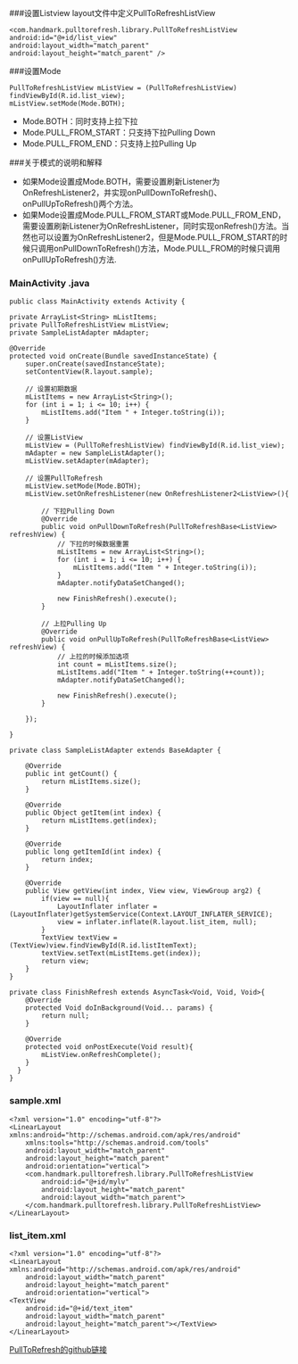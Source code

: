 

###设置Listview 
layout文件中定义PullToRefreshListView 

	<com.handmark.pulltorefresh.library.PullToRefreshListView
    android:id="@+id/list_view"
    android:layout_width="match_parent"
    android:layout_height="match_parent" />


###设置Mode 

	PullToRefreshListView mListView = (PullToRefreshListView) findViewById(R.id.list_view);
	mListView.setMode(Mode.BOTH);


 - Mode.BOTH：同时支持上拉下拉
 - Mode.PULL_FROM_START：只支持下拉Pulling Down
 - Mode.PULL_FROM_END：只支持上拉Pulling Up

###关于模式的说明和解释

 - 如果Mode设置成Mode.BOTH，需要设置刷新Listener为OnRefreshListener2，并实现onPullDownToRefresh()、onPullUpToRefresh()两个方法。 
 - 如果Mode设置成Mode.PULL_FROM_START或Mode.PULL_FROM_END，需要设置刷新Listener为OnRefreshListener，同时实现onRefresh()方法。当然也可以设置为OnRefreshListener2，但是Mode.PULL_FROM_START的时候只调用onPullDownToRefresh()方法，Mode.PULL_FROM的时候只调用onPullUpToRefresh()方法. 

### MainActivity .java


	public class MainActivity extends Activity {
	
	private ArrayList<String> mListItems;
    private PullToRefreshListView mListView;
    private SampleListAdapter mAdapter;
	
    @Override
    protected void onCreate(Bundle savedInstanceState) {
        super.onCreate(savedInstanceState);
        setContentView(R.layout.sample);
        
        // 设置初期数据
        mListItems = new ArrayList<String>();
    	for (int i = 1; i <= 10; i++) {
    		mListItems.add("Item " + Integer.toString(i));
    	}

        // 设置ListView
        mListView = (PullToRefreshListView) findViewById(R.id.list_view);
        mAdapter = new SampleListAdapter();
        mListView.setAdapter(mAdapter);
        
        // 设置PullToRefresh
        mListView.setMode(Mode.BOTH);
        mListView.setOnRefreshListener(new OnRefreshListener2<ListView>(){
 
        	// 下拉Pulling Down
            @Override
            public void onPullDownToRefresh(PullToRefreshBase<ListView> refreshView) {
            	// 下拉的时候数据重置
                mListItems = new ArrayList<String>();
            	for (int i = 1; i <= 10; i++) {
            		mListItems.add("Item " + Integer.toString(i));
            	}
            	mAdapter.notifyDataSetChanged();
            	
                new FinishRefresh().execute();
            }
            
            // 上拉Pulling Up
            @Override
            public void onPullUpToRefresh(PullToRefreshBase<ListView> refreshView) {
            	// 上拉的时候添加选项
                int count = mListItems.size();
                mListItems.add("Item " + Integer.toString(++count));
                mAdapter.notifyDataSetChanged();
                
                new FinishRefresh().execute();
            }
 
        });
        
    }
    
    private class SampleListAdapter extends BaseAdapter {
    	 
        @Override
        public int getCount() {
            return mListItems.size();
        }
 
        @Override
        public Object getItem(int index) {
            return mListItems.get(index);
        }
 
        @Override
        public long getItemId(int index) {
            return index;
        }
 
        @Override
        public View getView(int index, View view, ViewGroup arg2) {
            if(view == null){
                LayoutInflater inflater = (LayoutInflater)getSystemService(Context.LAYOUT_INFLATER_SERVICE);
                view = inflater.inflate(R.layout.list_item, null);
            }
            TextView textView = (TextView)view.findViewById(R.id.listItemText);
            textView.setText(mListItems.get(index));
            return view;
        }
    }
 
    private class FinishRefresh extends AsyncTask<Void, Void, Void>{
        @Override
        protected Void doInBackground(Void... params) {
            return null;
        }
 
        @Override
        protected void onPostExecute(Void result){
            mListView.onRefreshComplete();
        }
  	  }
	}

### sample.xml

	<?xml version="1.0" encoding="utf-8"?>
	<LinearLayout xmlns:android="http://schemas.android.com/apk/res/android"
	    xmlns:tools="http://schemas.android.com/tools"
	    android:layout_width="match_parent"
	    android:layout_height="match_parent"
	    android:orientation="vertical">
	    <com.handmark.pulltorefresh.library.PullToRefreshListView
	        android:id="@+id/mylv"
	        android:layout_height="match_parent"
	        android:layout_width="match_parent">
	    </com.handmark.pulltorefresh.library.PullToRefreshListView>
	</LinearLayout>

### list_item.xml

	<?xml version="1.0" encoding="utf-8"?>
	<LinearLayout xmlns:android="http://schemas.android.com/apk/res/android"
	    android:layout_width="match_parent"
	    android:layout_height="match_parent"
	    android:orientation="vertical">
	<TextView
	    android:id="@+id/text_item"
	    android:layout_width="match_parent"
	    android:layout_height="match_parent"></TextView>
	</LinearLayout>

[PullToRefresh的github链接](https://github.com/luojunquan/pulltorefresh.git)
